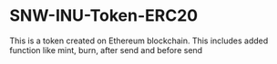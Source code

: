 # SNW-INU-Token-ERC20
This is a token created on Ethereum blockchain. This includes added function like mint, burn, after send and before send
